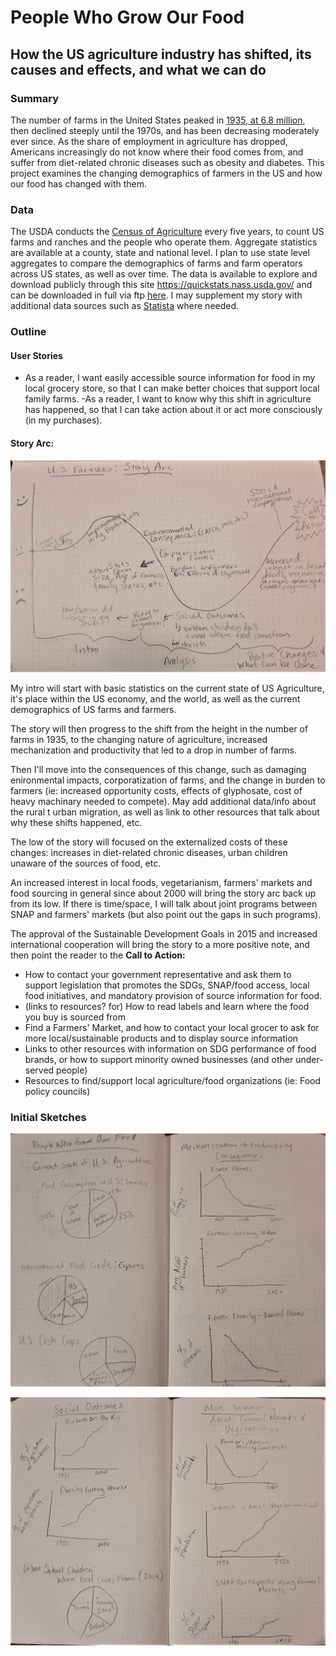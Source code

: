# People Who Grow Our Food
## How the US agriculture industry has shifted, its causes and effects, and what we can do

### Summary
The number of farms in the United States peaked in [1935, at 6.8 million](https://www.ers.usda.gov/data-products/ag-and-food-statistics-charting-the-essentials/farming-and-farm-income/), then declined steeply until the 1970s, and has been decreasing moderately ever since. As the share of employment in agriculture has dropped, Americans increasingly do not know where their food comes from, and suffer from diet-related chronic diseases such as obesity and diabetes. This project examines the changing demographics of farmers in the US and how our food has changed with them.

### Data
The USDA conducts the [Census of Agriculture](https://www.nass.usda.gov/AgCensus/index.php) every five years, to count US farms and ranches and the people who operate them. Aggregate statistics are available at a county, state and national level. I plan to use state level aggregates to compare the demographics of farms and farm operators across US states, as well as over time.
The data is available to explore and download publicly through this site https://quickstats.nass.usda.gov/ and can be downloaded in full via ftp [here](ftp://ftp.nass.usda.gov/quickstats/).
I may supplement my story with additional data sources such as [Statista](https://www.statista.com/topics/1126/us-agriculture/) where needed.

### Outline

#### User Stories
- As a reader, I want easily accessible source information for food in my local grocery store, so that I can make better choices that support local family farms.
-As a reader, I want to know why this shift in agriculture has happened, so that I can take action about it or act more consciously (in my purchases).

#### Story Arc:
![Arc of the Story](/story_arc.jpg)

My intro will start with basic statistics on the current state of US Agriculture, it's place within the US economy, and the world, as well as the current demographics of US farms and farmers. 

The story will then progress to the shift from the height in the number of farms in 1935, to the changing nature of agriculture, increased mechanization and productivity that led to a drop in number of farms. 

Then I'll move into the consequences of this change, such as damaging enironmental impacts, corporatization of farms, and the change in burden to farmers (ie: increased opportunity costs, effects of glyphosate, cost of heavy machinary needed to compete). May add additional data/info about the rural t urban migration, as well as link to other resources that talk about why these shifts happened, etc.

The low of the story will focused on the externalized costs of these changes: increases in diet-related chronic diseases, urban children unaware of the sources of food, etc.

An increased interest in local foods, vegetarianism, farmers' markets and food sourcing in general since about 2000 will bring the story arc back up from its low. If there is time/space, I will talk about joint programs between SNAP and farmers' markets (but also point out the gaps in such programs).

The approval of the Sustainable Development Goals in 2015 and increased international cooperation will bring the story to a more positive note, and then point the reader to the **Call to Action:**

- How to contact your government representative and ask them to support legislation that promotes the SDGs, SNAP/food access, local food initiatives, and mandatory provision of source information for food.
- (links to resources? for) How to read labels and learn where the food you buy is sourced from
- Find a Farmers' Market, and how to contact your local grocer to ask for more local/sustainable products and to display source information
- Links to other resources with information on SDG performance of food brands, or how to support minority owned businesses (and other under-served people)
- Resources to find/support local agriculture/food organizations (ie: Food policy councils)


### Initial Sketches

![Initial sketches part 1](/initial_sketches1.jpg)

![Initial sketches part 2](/initial_sketches2.jpg)


